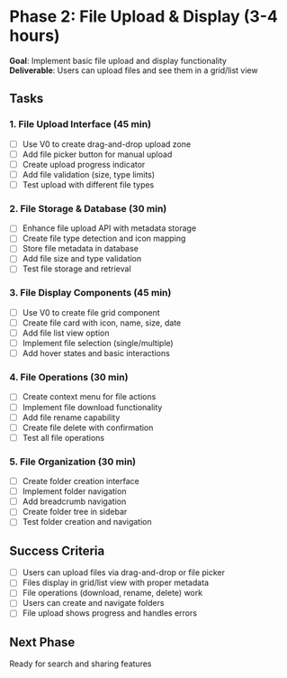 # Phase 2: File Upload & Display (3-4 hours)

**Goal**: Implement basic file upload and display functionality  
**Deliverable**: Users can upload files and see them in a grid/list view

## Tasks

### 1. File Upload Interface (45 min)

- [ ] Use V0 to create drag-and-drop upload zone
- [ ] Add file picker button for manual upload
- [ ] Create upload progress indicator
- [ ] Add file validation (size, type limits)
- [ ] Test upload with different file types

### 2. File Storage & Database (30 min)

- [ ] Enhance file upload API with metadata storage
- [ ] Create file type detection and icon mapping
- [ ] Store file metadata in database
- [ ] Add file size and type validation
- [ ] Test file storage and retrieval

### 3. File Display Components (45 min)

- [ ] Use V0 to create file grid component
- [ ] Create file card with icon, name, size, date
- [ ] Add file list view option
- [ ] Implement file selection (single/multiple)
- [ ] Add hover states and basic interactions

### 4. File Operations (30 min)

- [ ] Create context menu for file actions
- [ ] Implement file download functionality
- [ ] Add file rename capability
- [ ] Create file delete with confirmation
- [ ] Test all file operations

### 5. File Organization (30 min)

- [ ] Create folder creation interface
- [ ] Implement folder navigation
- [ ] Add breadcrumb navigation
- [ ] Create folder tree in sidebar
- [ ] Test folder creation and navigation

## Success Criteria

- [ ] Users can upload files via drag-and-drop or file picker
- [ ] Files display in grid/list view with proper metadata
- [ ] File operations (download, rename, delete) work
- [ ] Users can create and navigate folders
- [ ] File upload shows progress and handles errors

## Next Phase

Ready for search and sharing features
